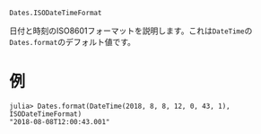 ```
Dates.ISODateTimeFormat
```

日付と時刻のISO8601フォーマットを説明します。これは`DateTime`の`Dates.format`のデフォルト値です。

# 例

```jldoctest
julia> Dates.format(DateTime(2018, 8, 8, 12, 0, 43, 1), ISODateTimeFormat)
"2018-08-08T12:00:43.001"
```
